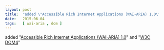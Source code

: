 ```yaml
---
layout: post
title:  "added \"Accessible Rich Internet Applications (WAI-ARIA) 1.0\" and \"W3C DOM4\""
date:   2015-06-04
tags:   [ wai-aria , dom ]
---
```


added "[Accessible Rich Internet Applications (WAI-ARIA) 1.0](/spec/wai-aria)" and "[W3C DOM4](/spec/dom)"

